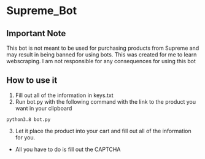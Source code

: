 # Supreme_Bot

## Important Note

This bot is not meant to be used for purchasing products from Supreme and may result in being banned for using bots. This was created for me to learn webscraping. I am not responsible for any consequences for using this bot

## How to use it
1. Fill out all of the information in keys.txt
2. Run bot.py with the following command with the link to the product you want in your clipboard

```
python3.8 bot.py
```
3. Let it place the product into your cart and fill out all of the information for you.
  - All you have to do is fill out the CAPTCHA
